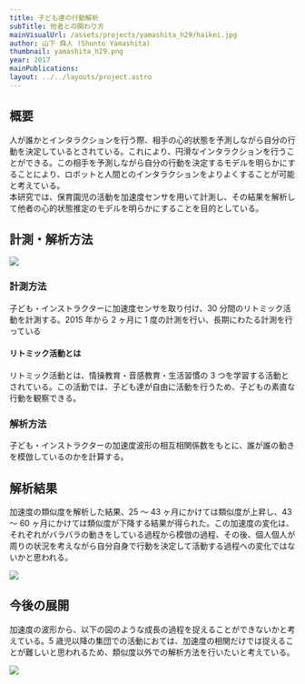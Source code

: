 ```yaml
---
title: 子ども達の行動解析
subTitle: 他者との関わり方
mainVisualUrl: /assets/projects/yamashita_h29/haikei.jpg
author: 山下 舜人 (Shunto Yamashita)
thumbnail: yamashita_h29.png
year: 2017
mainPublications:
layout: ../../layouts/project.astro
---
```


## 概要

人が誰かとインタラクションを行う際、相手の心的状態を予測しながら自分の行動を決定しているとされている。これにより、円滑なインタラクションを行うことができる。この相手を予測しながら自分の行動を決定するモデルを明らかにすることにより、ロボットと人間とのインタラクションをよりよくすることが可能と考えている。  
本研究では、保育園児の活動を加速度センサを用いて計測し、その結果を解析して他者の心的状態推定のモデルを明らかにすることを目的としている。

## 計測・解析方法

![](/assets/projects/yamashita_h29/kankyo.jpg)

### 計測方法

子ども・インストラクターに加速度センサを取り付け、30 分間のリトミック活動を計測する。2015 年から 2 ヶ月に 1 度の計測を行い、長期にわたる計測を行っている

#### リトミック活動とは

リトミック活動とは、情操教育・音感教育・生活習慣の 3 つを学習する活動とされている。この活動では、子ども達が自由に活動を行うため、子どもの素直な行動を観察できる。

### 解析方法

子ども・インストラクターの加速度波形の相互相関係数をもとに、誰が誰の動きを模倣しているのかを計算する。

## 解析結果

加速度の類似度を解析した結果、25 ～ 43 ヶ月にかけては類似度が上昇し、43 ～ 60 ヶ月にかけては類似度が下降する結果が得られた。この加速度の変化は、それぞれがバラバラの動きをしている過程から模倣の過程、その後、個人個人が周りの状況を考えながら自分自身で行動を決定して活動する過程への変化ではないかと思われる。

![](/assets/projects/yamashita_h29/result.png)

## 今後の展開

加速度の波形から、以下の図のような成長の過程を捉えることができないかと考えている。5 歳児以降の集団での活動におては、加速度の相関だけでは捉えることが難しいと思われるため、類似度以外での解析方法を行いたいと考えている。

![](/assets/projects/yamashita_h29/katei.png)
